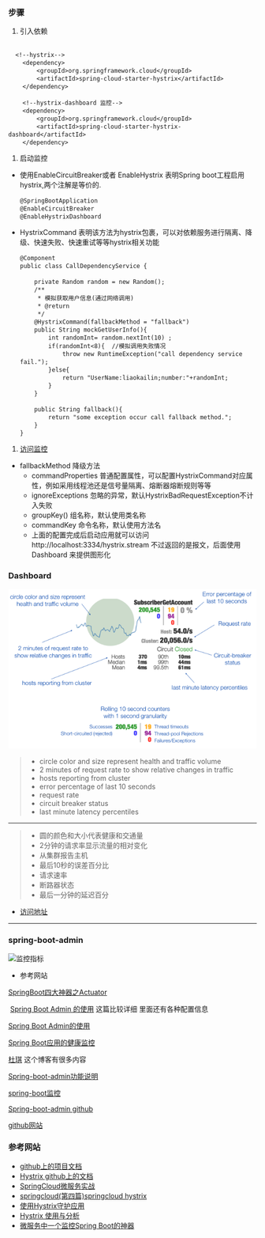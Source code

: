 

### 步骤
1. 引入依赖
```

  <!--hystrix-->
    <dependency>
        <groupId>org.springframework.cloud</groupId>
        <artifactId>spring-cloud-starter-hystrix</artifactId>
    </dependency>

    <!--hystrix-dashboard 监控-->
    <dependency>
        <groupId>org.springframework.cloud</groupId>
        <artifactId>spring-cloud-starter-hystrix-dashboard</artifactId>
    </dependency>
```

1. 启动监控
- 使用EnableCircuitBreaker或者 EnableHystrix 表明Spring boot工程启用hystrix,两个注解是等价的.

  ```
  @SpringBootApplication
  @EnableCircuitBreaker
  @EnableHystrixDashboard

  ```
- HystrixCommand 表明该方法为hystrix包裹，可以对依赖服务进行隔离、降级、快速失败、快速重试等等hystrix相关功能

  ```
  @Component
  public class CallDependencyService {

      private Random random = new Random();
      /**
       * 模拟获取用户信息(通过网络调用)
       * @return
       */
      @HystrixCommand(fallbackMethod = "fallback")
      public String mockGetUserInfo(){
          int randomInt= random.nextInt(10) ;
          if(randomInt<8){  //模拟调用失败情况
              throw new RuntimeException("call dependency service fail.");
          }else{
              return "UserName:liaokailin;number:"+randomInt;
          }
      }

      public String fallback(){
          return "some exception occur call fallback method.";
      }
  }

  ```
1. [访问监控](http://localhost:8080/hystrix-dashboard-1.5.4/)

- fallbackMethod 降级方法
  - commandProperties 普通配置属性，可以配置HystrixCommand对应属性，例如采用线程池还是信号量隔离、熔断器熔断规则等等
  - ignoreExceptions 忽略的异常，默认HystrixBadRequestException不计入失败
  - groupKey() 组名称，默认使用类名称
  - commandKey 命令名称，默认使用方法名
  - 上面的配置完成后启动应用就可以访问 http://localhost:3334/hystrix.stream 不过返回的是报文，后面使用Dashboard 来提供图形化

### Dashboard
![](../label/img/hystrix.png)
> - circle color and size represent health and traffic volume
> - 2 minutes of request rate to show relative changes in traffic
> - hosts reporting from cluster
> - error percentage of last 10 seconds
> - request rate
> - circuit breaker status
> - last minute latency percentiles
----
> - 圆的颜色和大小代表健康和交通量
> - 2分钟的请求率显示流量的相对变化
> - 从集群报告主机
> - 最后10秒的误差百分比
> - 请求速率
> - 断路器状态
> - 最后一分钟的延迟百分

- [访问地址](http://localhost:8080/hystrix-dashboard-1.5.4/)
----



### spring-boot-admin

 ![监控指标](/Users/ljh/Desktop/note/study/label/img/监控指标.png)





- 参考网站

[SpringBoot四大神器之Actuator](https://segmentfault.com/a/1190000004318360?_ea=568366)

 [Spring Boot Admin 的使用](http://blog.csdn.net/kinginblue/article/details/52132113)  这篇比较详细  里面还有各种配置信息

[Spring Boot Admin的使用](http://www.jianshu.com/p/e20a5f42a395)  

[Spring Boot应用的健康监控](http://www.jianshu.com/p/734519d3c383)

[杜琪](http://www.jianshu.com/users/28d7875c78df/latest_articles)  这个博客有很多内容

[Spring-boot-admin功能说明](http://blog.csdn.net/xingfulangren/article/details/52304413)

[spring-boot监控](http://boot.ren/2015/08/26/spring-boot%E7%9B%91%E6%8E%A7/)

[Spring-boot-admin github](https://github.com/codecentric/spring-boot-admin)

[github网站](https://github.com/codecentric/spring-boot-admin)



### 参考网站

- [github上的项目文档](https://github.com/Netflix/Hystrix/wiki/Metrics-and-Monitoring)
- [Hystrix github上的文档](https://github.com/Netflix/Hystrix/wiki)
- [SpringCloud微服务实战](https://segmentfault.com/a/1190000005142460#articleHeader4)
- [springcloud(第四篇)springcloud hystrix](http://blog.csdn.net/liaokailin/article/details/51339357)
- [使用Hystrix守护应用](http://ningandjiao.iteye.com/blog/2171849)
- [Hystrix 使用与分析](http://hot66hot.iteye.com/blog/2155036)
- [微服务中一个监控Spring Boot的神器](http://mp.weixin.qq.com/s?__biz=MzA5MzQ2NTY0OA==&mid=2650796673&idx=1&sn=fedb8cc30c8cd621d42e67393d9eb326&chksm=88562fdebf21a6c8f4f790ca1dc9f311a1d929d85d49471d6962fb2548793582b1c79a87a96a&mpshare=1&scene=1&srcid=0325xyyAqBGK0XyhxwIff9T3#rd)
